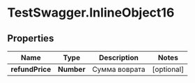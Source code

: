# TestSwagger.InlineObject16

## Properties

Name | Type | Description | Notes
------------ | ------------- | ------------- | -------------
**refundPrice** | **Number** | Сумма воврата | [optional] 



